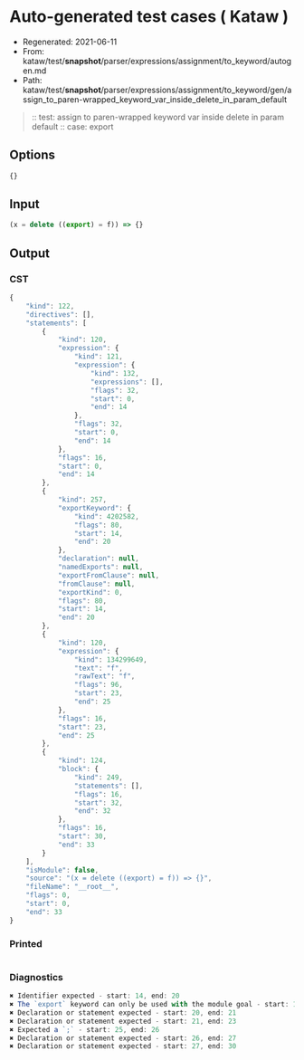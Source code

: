 # Auto-generated test cases ( Kataw )
- Regenerated: 2021-06-11
- From: kataw/test/__snapshot__/parser/expressions/assignment/to_keyword/autogen.md
- Path: kataw/test/__snapshot__/parser/expressions/assignment/to_keyword/gen/assign_to_paren-wrapped_keyword_var_inside_delete_in_param_default
> :: test: assign to paren-wrapped keyword var inside delete in param default
> :: case: export
## Options

`````js
{}
`````
## Input

`````js
(x = delete ((export) = f)) => {}
`````
## Output

### CST

```javascript
{
    "kind": 122,
    "directives": [],
    "statements": [
        {
            "kind": 120,
            "expression": {
                "kind": 121,
                "expression": {
                    "kind": 132,
                    "expressions": [],
                    "flags": 32,
                    "start": 0,
                    "end": 14
                },
                "flags": 32,
                "start": 0,
                "end": 14
            },
            "flags": 16,
            "start": 0,
            "end": 14
        },
        {
            "kind": 257,
            "exportKeyword": {
                "kind": 4202582,
                "flags": 80,
                "start": 14,
                "end": 20
            },
            "declaration": null,
            "namedExports": null,
            "exportFromClause": null,
            "fromClause": null,
            "exportKind": 0,
            "flags": 80,
            "start": 14,
            "end": 20
        },
        {
            "kind": 120,
            "expression": {
                "kind": 134299649,
                "text": "f",
                "rawText": "f",
                "flags": 96,
                "start": 23,
                "end": 25
            },
            "flags": 16,
            "start": 23,
            "end": 25
        },
        {
            "kind": 124,
            "block": {
                "kind": 249,
                "statements": [],
                "flags": 16,
                "start": 32,
                "end": 32
            },
            "flags": 16,
            "start": 30,
            "end": 33
        }
    ],
    "isModule": false,
    "source": "(x = delete ((export) = f)) => {}",
    "fileName": "__root__",
    "flags": 0,
    "start": 0,
    "end": 33
}
```

### Printed

```javascript

```

### Diagnostics

```javascript
✖ Identifier expected - start: 14, end: 20
✖ The `export` keyword can only be used with the module goal - start: 14, end: 20
✖ Declaration or statement expected - start: 20, end: 21
✖ Declaration or statement expected - start: 21, end: 23
✖ Expected a `;` - start: 25, end: 26
✖ Declaration or statement expected - start: 26, end: 27
✖ Declaration or statement expected - start: 27, end: 30

```

